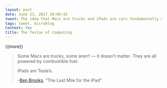 ```yaml
---
layout: post
date: June 23, 2017 20:09:42
tweet: The idea that Macs are trucks and iPads are cars fundamentally misunderstands what makes the iPad Pro (with iOS 11) truly different.
tags: tweet, microblog
Context: Yes
title: The Teslas of Computing
---
```


{{more}}

> Some Macs are trucks, some aren’t — it doesn’t matter. They are all powered by combustible fuel.
> 
> iPads are Tesla’s.
> 
> -[Ben Brooks][1], “The Last Mile for the iPad”

[1]:	https://brooksreview.net/2017/06/the-last-mile-for-the-ipad/